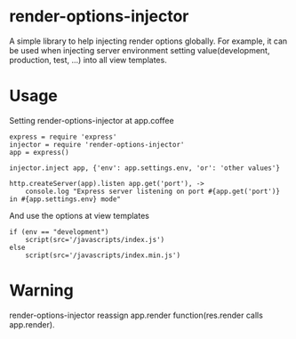 # render-options-injector

A simple library to help injecting render options globally. For example, it can be used when injecting server environment setting value(development, production, test, ...) into all view templates.

# Usage

Setting render-options-injector at app.coffee

    express = require 'express'
    injector = require 'render-options-injector'
    app = express()

    injector.inject app, {'env': app.settings.env, 'or': 'other values'}

    http.createServer(app).listen app.get('port'), ->
        console.log "Express server listening on port #{app.get('port')} in #{app.settings.env} mode"
        
And use the options at view templates

    if (env == "development")
        script(src='/javascripts/index.js')
    else
        script(src='/javascripts/index.min.js')

        
# Warning

render-options-injector reassign app.render function(res.render calls app.render).
